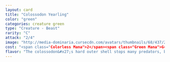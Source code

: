 ```yaml
---
layout: card
title: "Colossodon Yearling"
color: "green"
categories: creature green
type: "Creature - Beast"
rarity: "C"
attack: "2/4"
image: "http://media-dominaria.cursecdn.com/avatars/thumbnails/68/437/200/283/635618513231962337.png"
cost: "<span class="Colorless Mana">2</span><span class="Green Mana">G</span>"
flavor: "The colossodon&#x27;s hard outer shell stops many predators, but with a gentle flip from a dragon, it quickly becomes a meal in a bowl."
---
```



